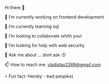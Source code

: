 Hi there 👋

🔭 I’m currently working on frontend development

🌱 I’m currently learning sql

👯 I’m looking to collaborate whith you!

🤔 I’m looking for help with web security

💬 Ask me about ... dont ask :D

📫 How to reach me: vladislav2269@gmail.com

⚡ Fun fact: Heroky - bad peoples(

